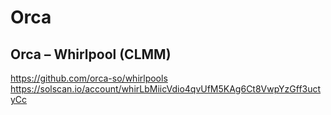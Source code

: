 # Orca

## Orca – Whirlpool (CLMM)

https://github.com/orca-so/whirlpools
https://solscan.io/account/whirLbMiicVdio4qvUfM5KAg6Ct8VwpYzGff3uctyCc